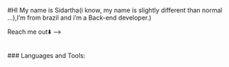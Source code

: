 #HI
My name is Sidartha(i know, my name is slightly different than normal …),I’m from brazil and i’m a Back-end developer.)

Reach me out⬇️
-->


<br />
### Languages and Tools:


